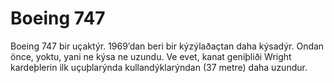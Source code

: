 # Boeing 747

Boeing 747 bir uçaktýr. 1969’dan beri bir kýzýlaðaçtan daha kýsadýr. Ondan önce,
yoktu, yani ne kýsa ne uzundu. Ve evet, kanat geniþliði Wright kardeþlerin ilk
uçuþlarýnda kullandýklarýndan (37 metre) daha uzundur.
